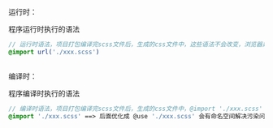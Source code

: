 运行时：

程序运行时执行的语法

```scss
// 运行时语法，项目打包编译完scss文件后，生成的css文件中，这些语法不会改变，浏览器是会认识的
@import url('./xxx.scss')
    
```



编译时：

程序编译时执行的语法

```scss
// 编译时语法，项目打包编译完scss文件后，生成的css文件中，@import './xxx.scss' 会被替换成scss下的文件，浏览器不能直接执行的这些
@import './xxx.scss' ==> 后面优化成 @use './xxx.scss' 会有命名空间解决污染问题
    
```

